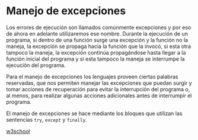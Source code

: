 # Manejo de excepciones

Los errores de ejecución son llamados comúnmente excepciones y por eso de ahora en adelante utilizaremos ese nombre. Durante la ejecución de un programa, si dentro de una función surge una excepción y la función no la maneja, la excepción se propaga hacia la función que la invocó, si esta otra tampoco la maneja, la excepción continúa propagándose hasta llegar a la función inicial del programa y si esta tampoco la maneja se interrumpe la ejecución del programa.

Para el manejo de excepciones los lenguajes proveen ciertas palabras reservadas, que nos permiten manejar las excepciones que puedan surgir y tomar acciones de recuperación para evitar la interrupción del programa o, al menos, para realizar algunas acciones adicionales antes de interrumpir el programa.

El manejo de excepciones se hace mediante los bloques que utilizan las sentencias `try`, `except` y `finally`.

[w3school](https://www.w3schools.com/python/python_try_except.asp)
